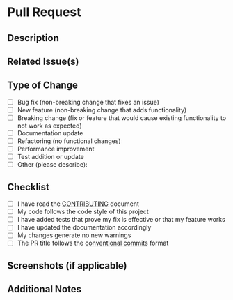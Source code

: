 # Pull Request

## Description

<!-- Provide a brief description of the changes introduced by this PR -->

## Related Issue(s)

<!-- Link to the related issues using the syntax: Fixes #123, Resolves #456 -->

## Type of Change

<!-- Mark the appropriate option with an "x" (e.g., [x]) -->

- [ ] Bug fix (non-breaking change that fixes an issue)
- [ ] New feature (non-breaking change that adds functionality)
- [ ] Breaking change (fix or feature that would cause existing functionality to not work as expected)
- [ ] Documentation update
- [ ] Refactoring (no functional changes)
- [ ] Performance improvement
- [ ] Test addition or update
- [ ] Other (please describe):

## Checklist

<!-- Mark the appropriate options with an "x" (e.g., [x]) -->

- [ ] I have read the [CONTRIBUTING](../CONTRIBUTING.md) document
- [ ] My code follows the code style of this project
- [ ] I have added tests that prove my fix is effective or that my feature works
- [ ] I have updated the documentation accordingly
- [ ] My changes generate no new warnings
- [ ] The PR title follows the [conventional commits](https://www.conventionalcommits.org/en/v1.0.0/) format

## Screenshots (if applicable)

<!-- Add screenshots to help explain your changes if relevant -->

## Additional Notes

<!-- Add any other information about the PR here -->

